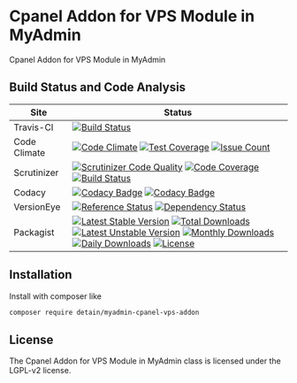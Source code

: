 # Cpanel Addon for VPS Module in MyAdmin

Cpanel Addon for VPS Module in MyAdmin

## Build Status and Code Analysis

Site          | Status
--------------|---------------------------
Travis-CI     | [![Build Status](https://travis-ci.org/detain/myadmin-cpanel-vps-addon.svg?branch=master)](https://travis-ci.org/detain/myadmin-cpanel-vps-addon)
Code Climate  | [![Code Climate](https://codeclimate.com/github/detain/myadmin-cpanel-vps-addon/badges/gpa.svg)](https://codeclimate.com/github/detain/myadmin-cpanel-vps-addon) [![Test Coverage](https://codeclimate.com/github/detain/myadmin-cpanel-vps-addon/badges/coverage.svg)](https://codeclimate.com/github/detain/myadmin-cpanel-vps-addon/coverage) [![Issue Count](https://codeclimate.com/github/detain/myadmin-cpanel-vps-addon/badges/issue_count.svg)](https://codeclimate.com/github/detain/myadmin-cpanel-vps-addon)
Scrutinizer   | [![Scrutinizer Code Quality](https://scrutinizer-ci.com/g/myadmin-plugins/myadmin-cpanel-vps-addon/badges/quality-score.png?b=master)](https://scrutinizer-ci.com/g/myadmin-plugins/myadmin-cpanel-vps-addon/?branch=master) [![Code Coverage](https://scrutinizer-ci.com/g/myadmin-plugins/myadmin-cpanel-vps-addon/badges/coverage.png?b=master)](https://scrutinizer-ci.com/g/myadmin-plugins/myadmin-cpanel-vps-addon/?branch=master) [![Build Status](https://scrutinizer-ci.com/g/myadmin-plugins/myadmin-cpanel-vps-addon/badges/build.png?b=master)](https://scrutinizer-ci.com/g/myadmin-plugins/myadmin-cpanel-vps-addon/build-status/master)
Codacy        | [![Codacy Badge](https://api.codacy.com/project/badge/Grade/226251fc068f4fd5b4b4ef9a40011d06)](https://www.codacy.com/app/detain/myadmin-cpanel-vps-addon) [![Codacy Badge](https://api.codacy.com/project/badge/Coverage/25fa74eb74c947bf969602fcfe87e349)](https://www.codacy.com/app/detain/myadmin-cpanel-vps-addon?utm_source=github.com&utm_medium=referral&utm_content=detain/myadmin-cpanel-vps-addon&utm_campaign=Badge_Coverage)
VersionEye    | [![Reference Status](https://www.versioneye.com/php/detain:myadmin-cpanel-vps-addon/reference_badge.svg?style=flat)](https://www.versioneye.com/php/detain:myadmin-cpanel-vps-addon/references) [![Dependency Status](https://www.versioneye.com/user/projects/592f7318bafc5500414dfd2a/badge.svg?style=flat-square)](https://www.versioneye.com/user/projects/592f7318bafc5500414dfd2a)
Packagist     | [![Latest Stable Version](https://poser.pugx.org/detain/myadmin-cpanel-vps-addon/version)](https://packagist.org/packages/detain/myadmin-cpanel-vps-addon) [![Total Downloads](https://poser.pugx.org/detain/myadmin-cpanel-vps-addon/downloads)](https://packagist.org/packages/detain/myadmin-cpanel-vps-addon) [![Latest Unstable Version](https://poser.pugx.org/detain/myadmin-cpanel-vps-addon/v/unstable)](//packagist.org/packages/detain/myadmin-cpanel-vps-addon) [![Monthly Downloads](https://poser.pugx.org/detain/myadmin-cpanel-vps-addon/d/monthly)](https://packagist.org/packages/detain/myadmin-cpanel-vps-addon) [![Daily Downloads](https://poser.pugx.org/detain/myadmin-cpanel-vps-addon/d/daily)](https://packagist.org/packages/detain/myadmin-cpanel-vps-addon) [![License](https://poser.pugx.org/detain/myadmin-cpanel-vps-addon/license)](https://packagist.org/packages/detain/myadmin-cpanel-vps-addon)


## Installation

Install with composer like

```sh
composer require detain/myadmin-cpanel-vps-addon
```

## License

The Cpanel Addon for VPS Module in MyAdmin class is licensed under the LGPL-v2 license.

